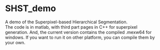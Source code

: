 # SHST_demo
A demo of the Superpixel-based Hierarchical Segmentation.<br/>
The code is in matlab, with third part pages in C++ for superpixel generation. And, the current version contains the compiled .mexw64 for windows. If you want to run it on other platform, you can compile them by your own.
